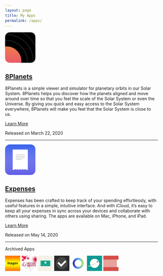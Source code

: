 ```yaml
---
layout: page
title: My Apps
permalink: /apps/
---
```


<div>
    <img src="../assets/8planets.png" width="100" height="100">
    <h2><a href="{{ site.links.eightplanets }}" target="_blank">8Planets</a></h2>
    <p>8Planets is a simple viewer and simulator for planetary orbits in our Solar System. 8Planets helps you discover how the planets aligned and move around over time so that you feel the scale of the Solar System or even the Universe. By giving you quick and easy access to the Solar System everywhere, 8Planets will make you feel that the Solar System is close to us.</p>
    <a href="{{ site.links.eightplanets }}" target="_blank">Learn More</a>
    <p>Released on March 22, 2020</p>
</div>

<hr>

<div>
    <img src="../assets/expenses.png" width="100" height="100">
    <h2><a href="{{ site.links.expenses }}" target="_blank">Expenses</a></h2>
    <p>Expenses has been crafted to keep track of your spending effortlessly, with useful features in a simple, intuitive interface. And with iCloud, it’s easy to keep all your expenses in sync across your devices and collaborate with others using sharing. The apps are available on Mac, iPhone, and iPad.</p>
    <a href="{{ site.links.expenses }}" target="_blank">Learn More</a>
    <p>Released on May 14, 2020</p>
</div>

<hr>

<p>Archived Apps</p>

<div class="archived-apps">
    <img src="../assets/inagex.jpg" width="50" height="50">
    <img src="../assets/shinreizu.jpg" width="50" height="50">
    <img src="../assets/fastzaim.jpg" width="50" height="50">
    <img src="../assets/taskey.jpg" width="50" height="50">
    <img src="../assets/motivation.jpg" width="50" height="50">
    <img src="../assets/esafeed.jpg" width="50" height="50">
    <img src="../assets/kigen.jpg" width="50" height="50">
</div>